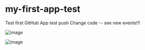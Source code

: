 # my-first-app-test
Test first GitHub App
test push
Change code -- see new events!!!

![image](https://github.com/user-attachments/assets/da716ace-70fa-4d15-ba23-7d078e169c46)


![image](https://github.com/user-attachments/assets/888c7bc8-4541-4ca3-9b02-7a38f6c800b5)

